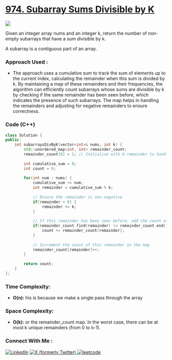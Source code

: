 # [974. Subarray Sums Divisible by K](https://leetcode.com/problems/subarray-sums-divisible-by-k/description/)

![](https://badgen.net/badge/Level/Medium/yellow)

Given an integer array nums and an integer k, return the number of non-empty subarrays that have a sum divisible by k.

A subarray is a contiguous part of an array.

### Approach Used :

-   The approach uses a cumulative sum to track the sum of elements up to the current index, calculating the remainder when this sum is divided by k. By maintaining a map of these remainders and their frequencies, the algorithm can efficiently count subarrays whose sums are divisible by k by checking if the same remainder has been seen before, which indicates the presence of such subarrays. The map helps in handling the remainders and adjusting for negative remainders to ensure correctness.

### Code (C++)

```cpp
class Solution {
public:
    int subarraysDivByK(vector<int>& nums, int k) {
        std::unordered_map<int, int> remainder_count;
        remainder_count[0] = 1; // Initialize with 0 remainder to handle subarrays starting from index 0
        
        int cumulative_sum = 0;
        int count = 0;
        
        for(int num : nums) {
            cumulative_sum += num;
            int remainder = cumulative_sum % k;
            
            // Ensure the remainder is non-negative
            if(remainder < 0) {
                remainder += k;
            }
            
            // If this remainder has been seen before, add the count of those occurrences to the result
            if(remainder_count.find(remainder) != remainder_count.end()) {
                count += remainder_count[remainder];
            }
            
            // Increment the count of this remainder in the map
            remainder_count[remainder]++;
        }
        
        return count;
    }
};
```

### Time Complexity:
- **O(n):** his is because we make a single pass through the array

### Space Complexity:
- **O(k):** or the remainder_count map. In the worst case, there can be at most k unique remainders (from 0 to k-1).


### Connect With Me : 

<a href="https://www.linkedin.com/in/shivam-ray-b4306524a/" target="_blank"><img src="https://img.shields.io/badge/LinkedIn-0077B5?style=for-the-badge&logo=linkedin&logoColor=white" alt="LinkedIn"></a>
<a href="https://x.com/rai_shivam11/" target="_blank"><img src="https://img.shields.io/badge/Twitter-1DA1F2?style=for-the-badge&logo=twitter&logoColor=white" alt="X (formerly Twitter)">
</a>
<a href="https://leetcode.com/u/shrunited0702/" target="_blank"><img src="https://img.shields.io/badge/LeetCode-000000?style=for-the-badge&logo=LeetCode&logoColor=#d16c06" alt="leetcode">
</a>